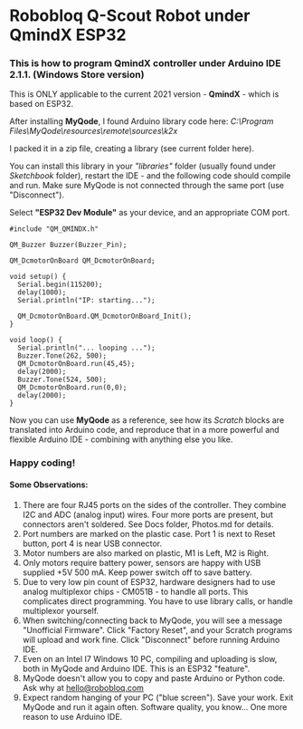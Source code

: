 # Robobloq Q-Scout Robot under QmindX ESP32

### This is how to program QmindX controller under Arduino IDE 2.1.1. (Windows Store version)

This is ONLY applicable to the current 2021 version - **QmindX** - which is based on ESP32.

After installing **MyQode**, I found Arduino library code here: *C:\Program Files\MyQode\resources\remote\sources\k2x*

I packed it in a zip file, creating a library (see current folder here).

You can install this library in your *"libraries"* folder (usually found under *Sketchbook* folder), restart the IDE - and the following code should compile and run. Make sure MyQode is not connected through the same port (use "Disconnect").

Select **"ESP32 Dev Module"** as your device, and an appropriate COM port.

```
#include "QM_QMINDX.h"

QM_Buzzer Buzzer(Buzzer_Pin);

QM_DcmotorOnBoard QM_DcmotorOnBoard;

void setup() {
  Serial.begin(115200);
  delay(1000);
  Serial.println("IP: starting...");

  QM_DcmotorOnBoard.QM_DcmotorOnBoard_Init();
}

void loop() {
  Serial.println("... looping ...");
  Buzzer.Tone(262, 500);
  QM_DcmotorOnBoard.run(45,45);
  delay(2000);
  Buzzer.Tone(524, 500);
  QM_DcmotorOnBoard.run(0,0);
  delay(2000);
}
```

Now you can use **MyQode** as a reference, see how its *Scratch* blocks are translated into Arduino code, and reproduce that in a more powerful and flexible Arduino IDE - combining with anything else you like.

### Happy coding!

#### Some Observations:

1. There are four RJ45 ports on the sides of the controller. They combine I2C and ADC (analog input) wires. Four more ports are present, but connectors aren't soldered. See Docs folder, Photos.md for details.
2. Port numbers are marked on the plastic case. Port 1 is next to Reset button, port 4 is near USB connector.
3. Motor numbers are also marked on plastic, M1 is Left, M2 is Right.
4. Only motors require battery power, sensors are happy with USB supplied +5V 500 mA. Keep power switch off to save battery.
5. Due to very low pin count of ESP32, hardware designers had to use analog multiplexor chips - CM051B - to handle all ports. This complicates direct programming. You have to use library calls, or handle multiplexor yourself.
6. When switching/connecting back to MyQode, you will see a message "Unofficial Firmware". Click "Factory Reset", and your Scratch programs will upload and work fine. Click "Disconnect" before running Arduino IDE.
7. Even on an Intel I7 Windows 10 PC, compiling and uploading is slow, both in MyQode and Arduino IDE. This is an ESP32 "feature".
8. MyQode doesn't allow you to copy and paste Arduino or Python code. Ask why at hello@robobloq.com
9. Expect random hanging of your PC ("blue screen"). Save your work. Exit MyQode and run it again often. Software quality, you know... One more reason to use Arduino IDE.

